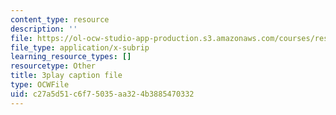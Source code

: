 ```yaml
---
content_type: resource
description: ''
file: https://ol-ocw-studio-app-production.s3.amazonaws.com/courses/res-ll-005-mathematics-of-big-data-and-machine-learning-january-iap-2020/c27a5d51c6f75035aa324b3885470332_hMUpevQzNzY.vtt
file_type: application/x-subrip
learning_resource_types: []
resourcetype: Other
title: 3play caption file
type: OCWFile
uid: c27a5d51-c6f7-5035-aa32-4b3885470332
---
```


